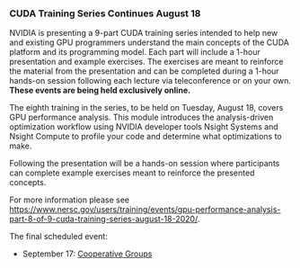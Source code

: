 ### CUDA Training Series Continues August 18

NVIDIA is presenting a 9-part CUDA training series intended to help new and 
existing GPU programmers understand the main concepts of the CUDA platform and 
its programming model. Each part will include a 1-hour presentation and example 
exercises. The exercises are meant to reinforce the material from the 
presentation and can be completed during a 1-hour hands-on session following 
each lecture via teleconference or on your own. **These events are being held 
exclusively online.**

The eighth training in the series, to be held on Tuesday, August 18, covers 
GPU performance analysis. This module introduces the analysis-driven 
optimization workflow using NVIDIA developer tools Nsight Systems and Nsight
Compute to profile your code and determine what optimizations to make.

Following the presentation will be a hands-on session where participants can 
complete example exercises meant to reinforce the presented concepts. 

For more information please see 
<https://www.nersc.gov/users/training/events/gpu-performance-analysis-part-8-of-9-cuda-training-series-august-18-2020/>.

The final scheduled event:
- September 17: [Cooperative Groups](https://www.nersc.gov/users/training/events/cooperative-groups-part-9-of-9-cuda-training-series-september-17-2020/)

